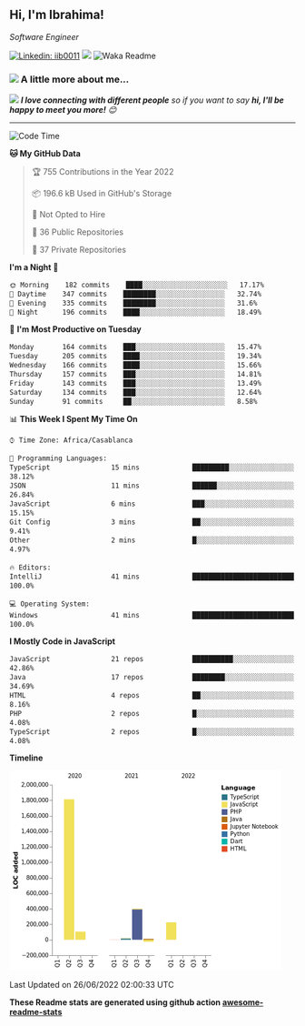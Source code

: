 <h2>Hi, I'm Ibrahima! </h2>
<p><em>Software Engineer 
</em></p>


[![Linkedin: iib0011](https://img.shields.io/badge/-iib0011-blue?style=flat-square&logo=Linkedin&logoColor=white&link=https://www.linkedin.com/in/iib0011/)](https://www.linkedin.com/in/iib0011/)
![](https://visitor-badge.glitch.me/badge?page_id=iib0011)
![Waka Readme](https://github.com/iib0011/iib0011/workflows/Waka%20Readme/badge.svg)


### <img src="https://media.giphy.com/media/VgCDAzcKvsR6OM0uWg/giphy.gif" width="50"> A little more about me...  


<img src="https://media.giphy.com/media/LnQjpWaON8nhr21vNW/giphy.gif" width="60"> <em><b>I love connecting with different people</b> so if you want to say <b>hi, I'll be happy to meet you more!</b> 😊</em>

---
<!--START_SECTION:waka-->
![Code Time](http://img.shields.io/badge/Code%20Time-0%20secs-blue)

**🐱 My GitHub Data** 

> 🏆 755 Contributions in the Year 2022
 > 
> 📦 196.6 kB Used in GitHub's Storage 
 > 
> 🚫 Not Opted to Hire
 > 
> 📜 36 Public Repositories 
 > 
> 🔑 37 Private Repositories  
 > 
**I'm a Night 🦉** 

```text
🌞 Morning    182 commits    ████░░░░░░░░░░░░░░░░░░░░░   17.17% 
🌆 Daytime    347 commits    ████████░░░░░░░░░░░░░░░░░   32.74% 
🌃 Evening    335 commits    ████████░░░░░░░░░░░░░░░░░   31.6% 
🌙 Night      196 commits    ████░░░░░░░░░░░░░░░░░░░░░   18.49%

```
📅 **I'm Most Productive on Tuesday** 

```text
Monday       164 commits    ███░░░░░░░░░░░░░░░░░░░░░░   15.47% 
Tuesday      205 commits    ████░░░░░░░░░░░░░░░░░░░░░   19.34% 
Wednesday    166 commits    ████░░░░░░░░░░░░░░░░░░░░░   15.66% 
Thursday     157 commits    ███░░░░░░░░░░░░░░░░░░░░░░   14.81% 
Friday       143 commits    ███░░░░░░░░░░░░░░░░░░░░░░   13.49% 
Saturday     134 commits    ███░░░░░░░░░░░░░░░░░░░░░░   12.64% 
Sunday       91 commits     ██░░░░░░░░░░░░░░░░░░░░░░░   8.58%

```


📊 **This Week I Spent My Time On** 

```text
⌚︎ Time Zone: Africa/Casablanca

💬 Programming Languages: 
TypeScript               15 mins             █████████░░░░░░░░░░░░░░░░   38.12% 
JSON                     11 mins             ██████░░░░░░░░░░░░░░░░░░░   26.84% 
JavaScript               6 mins              ███░░░░░░░░░░░░░░░░░░░░░░   15.15% 
Git Config               3 mins              ██░░░░░░░░░░░░░░░░░░░░░░░   9.41% 
Other                    2 mins              █░░░░░░░░░░░░░░░░░░░░░░░░   4.97%

🔥 Editors: 
IntelliJ                 41 mins             █████████████████████████   100.0%

💻 Operating System: 
Windows                  41 mins             █████████████████████████   100.0%

```

**I Mostly Code in JavaScript** 

```text
JavaScript               21 repos            ██████████░░░░░░░░░░░░░░░   42.86% 
Java                     17 repos            ████████░░░░░░░░░░░░░░░░░   34.69% 
HTML                     4 repos             ██░░░░░░░░░░░░░░░░░░░░░░░   8.16% 
PHP                      2 repos             █░░░░░░░░░░░░░░░░░░░░░░░░   4.08% 
TypeScript               2 repos             █░░░░░░░░░░░░░░░░░░░░░░░░   4.08%

```


**Timeline**

![Chart not found](https://raw.githubusercontent.com/iib0011/iib0011/master/charts/bar_graph.png) 


 Last Updated on 26/06/2022 02:00:33 UTC
<!--END_SECTION:waka-->

**These Readme stats are generated using github action [awesome-readme-stats](https://github.com/iib0011/waka-readme-stats)**
